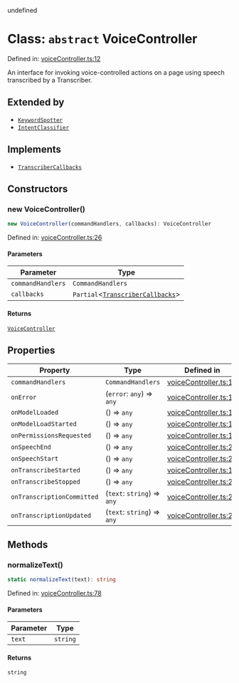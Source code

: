 undefined
# Class: `abstract` VoiceController

Defined in: [voiceController.ts:12](https://github.com/usefulsensors/moonshine-js/blob/main/src/voiceController.ts#L12)

An interface for invoking voice-controlled actions on a page using speech transcribed by a Transcriber.

## Extended by

- [`KeywordSpotter`](/docs/api/classes/keywordspotter)
- [`IntentClassifier`](/docs/api/classes/intentclassifier)

## Implements

- [`TranscriberCallbacks`](/docs/api/interfaces/transcribercallbacks)

## Constructors

### new VoiceController()

```ts
new VoiceController(commandHandlers, callbacks): VoiceController
```

Defined in: [voiceController.ts:26](https://github.com/usefulsensors/moonshine-js/blob/main/src/voiceController.ts#L26)

#### Parameters

| Parameter | Type |
| ------ | ------ |
| `commandHandlers` | `CommandHandlers` |
| `callbacks` | `Partial`\<[`TranscriberCallbacks`](/docs/api/interfaces/transcribercallbacks)\> |

#### Returns

[`VoiceController`](/docs/api/classes/voicecontroller)

## Properties

| Property | Type | Defined in |
| ------ | ------ | ------ |
| <a id="commandhandlers-1"></a> `commandHandlers` | `CommandHandlers` | [voiceController.ts:13](https://github.com/usefulsensors/moonshine-js/blob/main/src/voiceController.ts#L13) |
| <a id="onerror"></a> `onError` | (`error`: `any`) => `any` | [voiceController.ts:16](https://github.com/usefulsensors/moonshine-js/blob/main/src/voiceController.ts#L16) |
| <a id="onmodelloaded"></a> `onModelLoaded` | () => `any` | [voiceController.ts:18](https://github.com/usefulsensors/moonshine-js/blob/main/src/voiceController.ts#L18) |
| <a id="onmodelloadstarted"></a> `onModelLoadStarted` | () => `any` | [voiceController.ts:17](https://github.com/usefulsensors/moonshine-js/blob/main/src/voiceController.ts#L17) |
| <a id="onpermissionsrequested"></a> `onPermissionsRequested` | () => `any` | [voiceController.ts:15](https://github.com/usefulsensors/moonshine-js/blob/main/src/voiceController.ts#L15) |
| <a id="onspeechend"></a> `onSpeechEnd` | () => `any` | [voiceController.ts:24](https://github.com/usefulsensors/moonshine-js/blob/main/src/voiceController.ts#L24) |
| <a id="onspeechstart"></a> `onSpeechStart` | () => `any` | [voiceController.ts:23](https://github.com/usefulsensors/moonshine-js/blob/main/src/voiceController.ts#L23) |
| <a id="ontranscribestarted"></a> `onTranscribeStarted` | () => `any` | [voiceController.ts:19](https://github.com/usefulsensors/moonshine-js/blob/main/src/voiceController.ts#L19) |
| <a id="ontranscribestopped"></a> `onTranscribeStopped` | () => `any` | [voiceController.ts:20](https://github.com/usefulsensors/moonshine-js/blob/main/src/voiceController.ts#L20) |
| <a id="ontranscriptioncommitted"></a> `onTranscriptionCommitted` | (`text`: `string`) => `any` | [voiceController.ts:21](https://github.com/usefulsensors/moonshine-js/blob/main/src/voiceController.ts#L21) |
| <a id="ontranscriptionupdated"></a> `onTranscriptionUpdated` | (`text`: `string`) => `any` | [voiceController.ts:22](https://github.com/usefulsensors/moonshine-js/blob/main/src/voiceController.ts#L22) |

## Methods

### normalizeText()

```ts
static normalizeText(text): string
```

Defined in: [voiceController.ts:78](https://github.com/usefulsensors/moonshine-js/blob/main/src/voiceController.ts#L78)

#### Parameters

| Parameter | Type |
| ------ | ------ |
| `text` | `string` |

#### Returns

`string`

